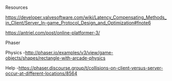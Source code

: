 Resources

https://developer.valvesoftware.com/wiki/Latency_Compensating_Methods_in_Client/Server_In-game_Protocol_Design_and_Optimization#fnote6

https://antriel.com/post/online-platformer-3/

Phaser

Physics
-http://phaser.io/examples/v3/view/game-objects/shapes/rectangle-with-arcade-physics


Help
-https://phaser.discourse.group/t/collisions-on-client-versus-server-occur-at-different-locations/8564
